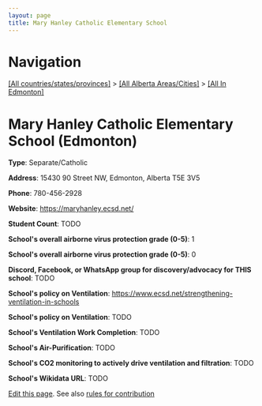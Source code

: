 ```yaml
---
layout: page
title: Mary Hanley Catholic Elementary School
---
```

# Navigation

[[All countries/states/provinces]](../../..) > [[All Alberta Areas/Cities]](../..) > [[All In Edmonton]](..)

# Mary Hanley Catholic Elementary School (Edmonton)

**Type**: Separate/Catholic

**Address**: 15430 90 Street NW, Edmonton, Alberta T5E 3V5

**Phone**: 780-456-2928

**Website**: <https://maryhanley.ecsd.net/>

**Student Count**: TODO

**School's overall airborne virus protection grade (0-5)**: 1

**School's overall airborne virus protection grade (0-5)**: 0

**Discord, Facebook, or WhatsApp group for discovery/advocacy for THIS school**: TODO

**School's policy on Ventilation**: <https://www.ecsd.net/strengthening-ventilation-in-schools>

**School's policy on Ventilation**: TODO

**School's Ventilation Work Completion**: TODO

**School's Air-Purification**: TODO

**School's CO2 monitoring to actively drive ventilation and filtration**: TODO

**School's Wikidata URL**: TODO


[Edit this page](https://github.com/ventilate-schools/AB/edit/main/./Edmonton/Mary_Hanley_Catholic_Elementary_School.md). See also [rules for contribution](../../../contribution-rules/)